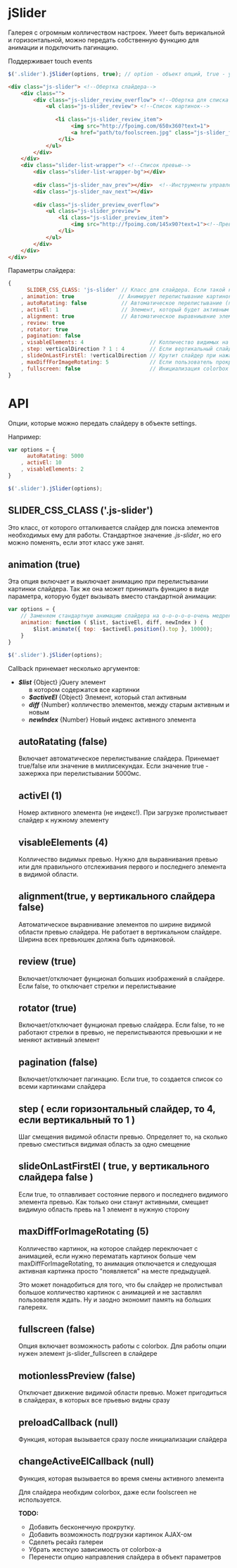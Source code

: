 jSlider
=======

Галерея с огромным колличеством настроек.
Умеет быть верикальной и горизонтальной, можно передать собственную функцию для анимации и подключить пагинацию.

Поддерживает touch events


```javascript
$('.slider').jSlider(options, true); // option - объект опций, true - указывает что слайдер должен быть вертикальным
```
```html
<div class="js-slider"> <!--Обертка слайдера-->
    <div class="">
        <div class="js-slider_review_overflow"> <!--Обертка для списка основных картинок-->
            <ul class="js-slider_review"> <!--Список картинок-->
                
               <li class="js-slider_review_item">
                    <img src="http://fpoimg.com/650x360?text=1">
                    <a href="path/to/foolscreen.jpg" class="js-slider_fullscreen"></a> <!--Кнопка для foolscreen-a не обязательна-->
                </li>
            </ul>
        </div>
    </div>  
    <div class="slider-list-wrapper"> <!--Список превью-->
        <div class="slider-list-wrapper-bg"></div>
    
        <div class="js-slider_nav_prev"></div>  <!--Инструменты управления-->
        <div class="js-slider_nav_next"></div>
        
        <div class="js-slider_preview_overflow">
            <ul class="js-slider_preview">                  
                <li class="js-slider_preview_item">
                    <img src="http://fpoimg.com/145x90?text=1"><!--Превью-->
                </li>
            </ul>
        </div>
    </div>
</div>
```
Параметры слайдера:
```javascript
{
      SLIDER_CSS_CLASS: 'js-slider' // Класс для слайдера. Если такой класс уже есть, его можно переопределить
    , animation: true              // Анимирует перелистывание картинок (может принемать функцию, которая срабатывает при изменении параметра)
    , autoRatating: false           // Автоматическое перелистывание (принимает значение в миллисекундах)
    , activEl: 1                    // Элемент, который будет активным при инициализации слайдера
    , alignment: true               // Автоматическое выравниывние элементов (все превью должны быть одного размера)
    , review: true
    , rotator: true
    , pagination: false
    , visableElements: 4                     // Колличество видимых на странице элементов
    , step: verticalDirection ? 1 : 4        // Если вертикальный слайдер, то перематываем одну картинку (если не указанно другое)
    , slideOnLastFirstEl: !verticalDirection // Крутит слайдер при нажатии на крайние превью в видемой части списка
    , maxDiffForImageRotating: 5             // Если пользователь прокрутит больше картинок, то запускается альтернативая анимация прокрутки
    , fullscreen: false                      // Инициализация colorbox'a. Можно передать объект настроек colorbox'a
}
```
API
===
Опции, которые можно передать слайдеру в объекте settings. 

Например:
```javascript
var options = {
      autoRatating: 5000
    , activEl: 10
    , visableElements: 2
}

$('.slider').jSlider(options);
```


SLIDER_CSS_CLASS ('.js-slider')
---

Это класс, от которого отталкивается слайдер для поиска элементов необходимых ему для работы. Стандартное значение *.js-slider*, 
но его можно поменять, если этот класс уже занят.

animation (true)
---

Эта опция включает и выключает анимацию при перелистывании картинки слайдера. 
Так же она может принимать функцию в виде параметра, которую будет вызывать вместо стандартной анимации:
```javascript
var options = {
    // Заменяем стандартную анимацию слайдера на о-о-о-о-о-очень медренную
    animation: function ( $list, $activeEl, diff, newIndex ) {
        $list.animate({ top: -$activeEl.position().top }, 10000);
    }
}

$('.slider').jSlider(options);
```

Callback принемает несколько аргументов:
- ***$list*** {Object} jQuery элемент <ul> в котором содержатся все картинки
- ***$activeEl*** {Object} Элемент, который стал активным
- ***diff*** {Number} колличество элементов, между старым активным и новым
- ***newIndex*** {Number} Новый индекс активного элемента


autoRatating (false)
---

Включает автоматическое перелистывание слайдера. Принемает true/false или значение в миллисекундах. 
Если значение true - зажержка при перелистывании 5000мс.

activEl (1)
---

Номер активного элемента (не индекс!).
При загрузке пролистывает слайдер к нужному элементу

visableElements (4)
---
Колличество видимых превью. Нужно для выравнивания превью или для правильного отслеживания первого и последнего 
элемента в видимой области.

alignment(true, у вертикального слайдера false)
---
Автоматическое выравнивание элементов по ширине видимой области превью слайдера.
Не работает в вертикальном слайдере. Ширина всех превьюшек должна быть одинаковой.

review (true)
---
Включает/отключает фунционал больших изображений в слайдере. Если false, то отключает стрелки и перелистывание

rotator (true)
---
Включает/отключает фунционал превью слайдера. Если false, то не работают стрелки в превью, 
не перелистываются превьюшки и не меняют активный элемент

pagination (false)
---
Включает/отключает пагинацию. Если true, то создается список со всеми картинками слайдера

step ( если горизонтальный слайдер, то 4, если вертикальный то 1 )
---
Шаг смещения видимой области превью. Определяет то, на сколько превью сместиться видимая область за одно смещение

slideOnLastFirstEl ( true, у вертикального слайдера false )
---
Если true, то отлавливает состояние первого и последнего видимого элемента превью. 
Как только они станут активными, смещает видимую область превь на 1 элемент в нужную сторону

maxDiffForImageRotating (5)
---
Колличество картинок, на которое слайдер переключает с анимацией, если нужно перематать картинок больше чем
maxDiffForImageRotating, то анимация отключается и следующая активная картинка просто "появляется" на месте предыдущей.

Это может понадобиться для того, что бы слайдер не пролистывал большое колличество картинок с анимацией 
и не заставлял пользователя ждать. Ну и заодно экономит память на больших галереях.

fullscreen (false)
---
Опция включает возможность работы с colorbox. Для работы опции нужен элемент js-slider_fullscreen в слайдере

motionlessPreview (false)
---
Отключает движение видимой области превью. Может пригодиться в слайдерах, в которых все прьевью видны сразу

preloadCallback (null)
---
Функция, которая вызывается сразу после инициализации слайдера

changeActiveElCallback (null)
---
Функция, которая вызывается во время смены активного элемента


Для слайдера необхдим colorbox, даже если foolscreen не используется.

**TODO:**

- Добавить бесконечную прокрутку.
- Добавить возможность подгрузки картинок AJAX-ом
- Сделеть ресайз галереи
- Убрать жесткую зависимость от colorbox-а
- Перенести опцию направления слайдера в объект параметров
